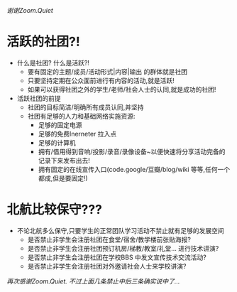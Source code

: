 


_谢谢Zoom.Quiet_

# 活跃的社团?! #
  * 什么是社团? 什么是活跃?!
    * 要有固定的主题/成员/活动形式|内容|输出 的群体就是社团
    * 只要坚持定期在公众面前进行有内容的活动,就是活跃!
    * 如果可以获得社团之外的学生/老师/社会人士的认同,就是成功的社团!
  * 活跃社团的前提
    * 社团的目标简洁/明确所有成员认同,并坚持
    * 社团有足够的人力和基础网络实施资源:
      * 足够的固定电源
      * 足够的免费Inerneter 拉入点
      * 足够的计算机
      * 拥有/借用得到音响/投影/录音/录像设备~以便快速将分享活动完备的记录下来发布出去!
      * 拥有固定的在线宣传入口(code.google/豆瓣/blog/wiki 等等,任何一个都成,但是要固定!)

# 北航比较保守??? #
  * 不论北航多么保守,只要学生的正常团队学习活动不禁止就有足够的发展空间
    * 是否禁止非学生会注册社团在食堂/宿舍/教学楼前张贴海报?
    * 是否禁止非学生会注册社团预订机房/梯教/教室/礼堂... 进行技术讲演?
    * 是否禁止非学生会注册社团在学校BBS 中发文宣传技术交流活动?
    * 是否禁止非学生会注册社团对外邀请社会人士来学校讲演?

_再次感谢Zoom.Quiet. 不过上面几条禁止中后三条确实说中了..._